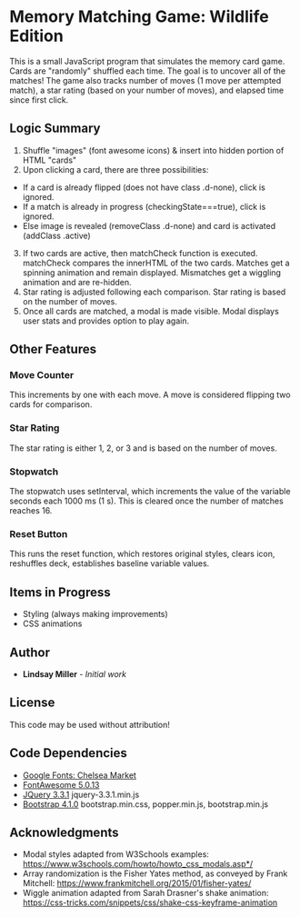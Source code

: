 # Memory Matching Game: Wildlife Edition

This is a small JavaScript program that simulates the memory card game. Cards are "randomly" shuffled each time. The goal is to uncover all of the matches! The game also tracks number of moves (1 move per attempted match), a star rating (based on your number of moves), and elapsed time since first click.

## Logic Summary
1. Shuffle "images" (font awesome icons) & insert into hidden portion of HTML "cards"
2.  Upon clicking a card, there are three possibilities:
  * If a card is already flipped (does not have class .d-none), click is ignored.
  * If a match is already in progress (checkingState===true), click is ignored.
  * Else image is revealed (removeClass .d-none) and card is activated (addClass .active)
3. If two cards are active, then matchCheck function is executed. matchCheck compares the innerHTML of the two cards. Matches get a spinning animation and remain displayed. Mismatches get a wiggling animation and are re-hidden.
4. Star rating is adjusted following each comparison. Star rating is based on the number of moves.
5. Once all cards are matched, a modal is made visible. Modal displays user stats and provides option to play again.

## Other Features

### Move Counter
This increments by one with each move. A move is considered flipping two cards for comparison.

### Star Rating
The star rating is either 1, 2, or 3 and is based on the number of moves. 

### Stopwatch
The stopwatch uses setInterval, which increments the value of the variable seconds each 1000 ms (1 s). This is cleared once the number of matches reaches 16. 

### Reset Button
This runs the reset function, which restores original styles, clears icon, reshuffles deck, establishes baseline variable values.

## Items in Progress

* Styling (always making improvements)
* CSS animations

## Author

* **Lindsay Miller** - *Initial work* 

## License

This code may be used without attribution!

## Code Dependencies
* [Google Fonts: Chelsea Market](https://fonts.google.com/specimen/Chelsea+Market)
* [FontAwesome 5.0.13](https://fontawesome.com/get-started)
* [JQuery 3.3.1](https://code.jquery.com/) jquery-3.3.1.min.js
* [Bootstrap 4.1.0](https://getbootstrap.com/docs/4.1/getting-started/introduction/) bootstrap.min.css, popper.min.js, bootstrap.min.js

## Acknowledgments

* Modal styles adapted from W3Schools examples: https://www.w3schools.com/howto/howto_css_modals.asp*/
* Array randomization is the Fisher Yates method, as conveyed by Frank Mitchell: https://www.frankmitchell.org/2015/01/fisher-yates/
* Wiggle animation adapted from Sarah Drasner's shake animation: https://css-tricks.com/snippets/css/shake-css-keyframe-animation
